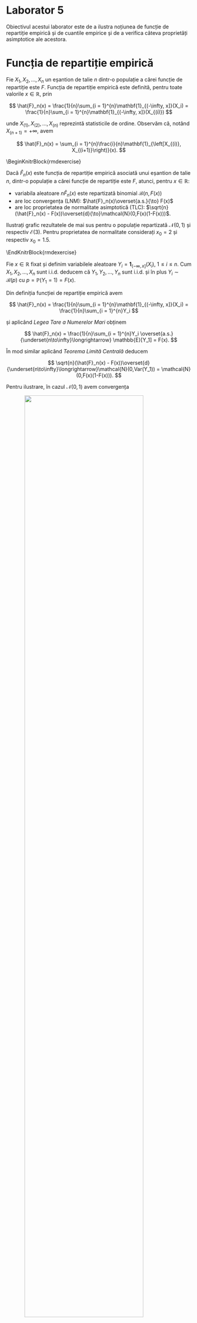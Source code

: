 # Laborator 5

<script>
$(document).ready(function ()  {

    // move toc-ignore selectors from section div to header
    $('div.section.toc-ignore')
        .removeClass('toc-ignore')
        .children('h1,h2,h3,h4,h5').addClass('toc-ignore');

    // establish options
    var options = {
      selectors: "h1,h2,h3",
      theme: "bootstrap3",
      context: '.toc-content',
      hashGenerator: function (text) {
        return text.replace(/[.\\/?&!#<>]/g, '').replace(/\s/g, '_').toLowerCase();
      },
      ignoreSelector: ".toc-ignore",
      scrollTo: 60
    };
    options.showAndHide = false;
    options.smoothScroll = true;

    // tocify
    var toc = $("#TOC").tocify(options).data("toc-tocify");
});
</script>

Obiectivul acestui laborator este de a ilustra noțiunea de funcție de repartiție empirică și de cuantile empirice și de a verifica câteva proprietăți asimptotice ale acestora. 




# Funcția de repartiție empirică 

Fie $X_1,X_2,\ldots,X_n$ un eșantion de talie $n$ dintr-o populație a cărei funcție de repartiție este $F$. Funcția de repartiție empirică este definită, pentru toate valorile $x\in\mathbb{R}$, prin 

$$
  \hat{F}_n(x) = \frac{1}{n}\sum_{i = 1}^{n}\mathbf{1}_{(-\infty, x]}(X_i) = \frac{1}{n}\sum_{i = 1}^{n}\mathbf{1}_{(-\infty, x]}(X_{(i)})
$$

unde $X_{(1)}, X_{(2)}, \ldots, X_{(n)}$ reprezintă statisticile de ordine. Observăm că, notând $X_{(n+1)} = +\infty$, avem

$$
  \hat{F}_n(x) = \sum_{i = 1}^{n}\frac{i}{n}\mathbf{1}_{\left[X_{(i)}, X_{(i+1)}\right)}(x).
$$

\BeginKnitrBlock{rmdexercise}<div class="rmdexercise">Dacă $\hat{F}_n(x)$ este funcția de repartiție empirică asociată unui eșantion de talie $n$, dintr-o populație a cărei funcție de repartiție este $F$, atunci, pentru $x\in\mathbb{R}$:
  
  - variabila aleatoare $n\hat{F}_n(x)$ este repartizată binomial $\mathcal{B}(n, F(x))$
  - are loc convergența (LNM): $\hat{F}_n(x)\overset{a.s.}{\to} F(x)$
  - are loc proprietatea de normalitate asimptotică (TLC): $\sqrt{n}(\hat{F}_n(x) - F(x))\overset{d}{\to}\mathcal{N}(0,F(x)(1-F(x)))$. 
  
Ilustrați grafic rezultatele de mai sus pentru o populație repartizată $\mathcal{N}(0,1)$ și respectiv $\mathcal{E}(3)$. Pentru proprietatea de normalitate considerați $x_0 = 2$ și respectiv $x_0 = 1.5$. 

</div>\EndKnitrBlock{rmdexercise}

Fie $x\in\mathbb{R}$ fixat și definim variabilele aleatoare $Y_i = \mathbf{1}_{(-\infty, x]}(X_i)$, $1\leq i\leq n$. Cum $X_1,X_2,\ldots,X_n$ sunt i.i.d. deducem că $Y_1,Y_2,\ldots,Y_n$ sunt i.i.d. și în plus $Y_i\sim \mathcal{B}(p)$ cu $p = \mathbb{P}(Y_1 = 1) = F(x)$.

Din definiția funcției de repartiție empirică avem 

$$
  \hat{F}_n(x) = \frac{1}{n}\sum_{i = 1}^{n}\mathbf{1}_{(-\infty, x]}(X_i) = \frac{1}{n}\sum_{i = 1}^{n}Y_i
$$

și aplicând *Legea Tare a Numerelor Mari* obținem

$$
  \hat{F}_n(x) = \frac{1}{n}\sum_{i = 1}^{n}Y_i \overset{a.s.}{\underset{n\to\infty}\longrightarrow} \mathbb{E}[Y_1] = F(x).
$$

În mod similar aplicând *Teorema Limită Centrală* deducem 

$$
  \sqrt{n}(\hat{F}_n(x) - F(x))\overset{d}{\underset{n\to\infty}\longrightarrow}\mathcal{N}(0,Var(Y_1)) = \mathcal{N}(0,F(x)(1-F(x))).
$$

Pentru ilustrare, în cazul $\mathcal{N}(0,1)$ avem convergența

<img src="Lab_5_files/figure-html/unnamed-chunk-3-1.png" width="80%" style="display: block; margin: auto;" />

și proprietatea de normalitate (TLC)

<img src="Lab_5_files/figure-html/unnamed-chunk-4-1.png" width="80%" style="display: block; margin: auto;" />

Pentru repartiția $\mathcal{E}(3)$ avem  

<img src="Lab_5_files/figure-html/unnamed-chunk-5-1.png" width="80%" style="display: block; margin: auto;" />

și rezultatul de normalitate asimptotică

<img src="Lab_5_files/figure-html/unnamed-chunk-6-1.png" width="80%" style="display: block; margin: auto;" />

Conform rezultatului anterior putem spune că $\hat{F}_n(x)$ este un estimator *rezonabil* pentru funcția de repartiție $F(x)$ dat fiind o valoare $x\in\mathbb{R}$ fixată. Întrebarea care se pune este dacă $\hat{F}_n(x)$ este un estimator *rezonabil* pentru întreaga funcție de repartiție $F(x)$ ? Răspunsul la această întrebare este dat de *Teorema Glivenko-Cantelli*^[Pentru o demonstrație a acestei teoreme se poate consulta, spre exemplu, cartea lui Sidney Resnick *A probability path*, Springer, 1998 (pag 224)] de mai jos:

\BeginKnitrBlock{rmdinsight}<div class="rmdinsight">**Teorema Glivenko-Cantelli**. Fie $(X_n)_n$ un șir de variabile aleatoare independent și identic repartizate, cu funcția de repartiție comună $F$. Atunci are loc

$$
  \sup_{x\in\mathbb{R}}\left|\hat{F}_n(x) - F(x)\right| \overset{a.s.}{\underset{n\to\infty}\longrightarrow} 0.
$$

</div>\EndKnitrBlock{rmdinsight}

# Cuantile empirice

Reamintim că dată fiind o funcție de repartiție $F$, funcția *cuantilă* (inversa generalizată) asociată lui $F$, $F^{-1}:(0,1)\to\mathbb{R}$ este definită prin 

$$
  F^{-1}(u) = \inf\{x\in\mathbb{R}\,|\,F(x)\geq u\}, \quad \forall u\in(0,1)
$$
unde folosim convențiile $\inf\mathbb{R} = -\infty$ și $\inf\emptyset = +\infty$.

\BeginKnitrBlock{rmdinsight}<div class="rmdinsight">Funcția cuantilă $F^{-1}$ verifică următoarele proprietăți:

  1) Valoarea în $0$: $F^{-1}(0) = -\infty$
  2) Monotonie: $F^{-1}$ este crescătoare
  3) Continuitate: $F^{-1}$ este continuă la stânga
  4) Echivalență: pentru $\forall u\in[0,1]$ avem $F(x)\geq u \iff x\geq F^{-1}(u)$
  5) Inversabilitate: $\forall u\in[0,1]$ avem $(F\circ F^{-1})(u)\geq u$. În plus
    a) dacă $F$ este continuă atunci $F\circ F^{-1} = Id$ dar dacă nu este injectivă atunci există $x_0$ așa încât $(F^{-1}\circ F)(x_0)<x_0$
    b) dacă $F$ este injectivă atunci $F^{-1}\circ F = Id$ dar dacă nu este continuă atunci există $u_0$ astfel că $(F\circ F^{-1})(u_0)>u_0$

</div>\EndKnitrBlock{rmdinsight}

Pentru a exemplifica punctul 5a, putem considera variabila aleatoare $X\sim\mathcal{U}[0,1]$ a cărei funcție de repartiție $F$ este continuă dar nu injectivă și în plus $(F^{-1}\circ F)(2) = F^{-1}(1) = 1 < 2$. Pentru punctul 5b să considerăm variabilele aleatoare $Y\sim\mathcal{N}(0,1)$ și $B\sim\mathcal{B}(0.5)$ independente și să definim $X = BY$. Atunci funcția de repartiție a lui $X$ verifică $F(0-) = \frac{1}{4}$ și $F(0) = \frac{3}{4}$, este injectivă dar nu și continuă în $0$ și în plus avem $(F\circ F^{-1})(1/2) = F(0) = \frac{3}{4}>\frac{1}{2}$.

Se numește *cuantilă* de ordin $p\in(0,1)$ (sau $p$-cuantilă) asociată lui $F$ valoarea

$$
  x_p = F^{-1}(p) = \inf\{x\in\mathbb{R}\,|\,F(x)\geq p\}.
$$

Cuantila de ordin $0.5$, $x_{\frac{1}{2}}$ se numește mediana lui $F$ și se notează cu $M$ sau $Q_2$, iar cuantilele de ordin $\frac{1}{4}$ și respectiv $\frac{3}{4}$ se numesc prima și respectiv a treia cuartilă și se notează cu $Q_1$ și respectiv $Q_3$.

Fie acum $X_1,X_2,\ldots,X_n$ un eșantion de talie $n$ dintr-o populație a cărei funcție de repartiție este $F$ și fie $\hat{F}_n$ funcția de repartiție empirică asociată. Pentru $p\in(0,1)$ definim cuantila empirică de ordin $p$ și o notăm $\hat{x}_p = \hat{x}_p(n)$ valoarea

$$
  \hat{x}_p = \hat{F}_n^{-1}(p) = \inf\{x\in\mathbb{R}\,|\,\hat{F}_n(x)\geq p\}.
$$

Folosind convenția $X_{(0)}=-\infty$, cunatila empirică de ordin $p$ coincide cu una dintre statisticile de ordine:

$$
  \hat{x}_p = X_{(i)} \iff np\leq i< np+1 \iff \hat{x}_p = X_{(\lceil np \rceil)},
$$

unde $\lceil x \rceil$ reprezintă cea mai mică valoare întreagă mai mare sau egală cu $x$.

Are loc următorul rezultat^[O demonstrație a acestui rezultat care nu necesită funcții caracteristice se regăsește în articolul lui Jan Wretman *A Simple Derivation of the Asymptotic Distribution of a Sample Quantile*, Scand. J. Statist., 5(2): 123-124, 1978.]:

\BeginKnitrBlock{rmdinsight}<div class="rmdinsight">Fie $X_1,X_2,\ldots,X_n$ un eșantion de talie $n$ dintr-o populație cu funcția de repartiție $F$, $p\in(0,1)$ fixat, $x_p$ cuantila de ordin $p$ asociată lui $F$ și $\hat{x}_p(n)$ cuantila empirică de ordin $p$. Atunci 
  
  1) Convergența: dacă $F$ este strict crescătoare în $x_p$ are loc

$$
  \hat{x}_p(n) \overset{a.s.}{\underset{n\to\infty}\longrightarrow} x_p
$$
  
  2) Normalitatea asiptotică: dacă $F$ este derivabilă în $x_p$ cu derivata $f(x_p)>0$, atunci 

$$
  \sqrt{n}(\hat{x}_p(n) - x_p)\overset{d}{\underset{n\to\infty}\longrightarrow}\mathcal{N}\left(0,\frac{p(1-p)}{f(x_p)^2}\right).
$$</div>\EndKnitrBlock{rmdinsight}

Pentru a ilustra importanța condiției de la primul punct ($F$ este strict crescătoare în $x_p$) să considerăm $X\sim\mathcal{B}(\frac{1}{2})$. Atunci mediana sa este $x_{\frac{1}{2}} = 0$ pe când mediana empirică $\hat{x}_{\frac{1}{2}}(n)$ va oscila mereu (dar neregulat) între valorile $0$ și $1$.

<img src="Lab_5_files/figure-html/unnamed-chunk-10-1.png" width="80%" style="display: block; margin: auto;" />



\BeginKnitrBlock{rmdexercise}<div class="rmdexercise">Ilustrați grafic în R proprietatea de convergență și de normalitate asiptotică (din rezultatul precedent) pentru o populație repartizată $\mathcal{N}(0,1)$ și respectiv $\mathcal{E}(3)$ și pentru $p\in\left\{\frac{1}{4}, \frac{1}{2}, \frac{3}{4} \right\}$. 

</div>\EndKnitrBlock{rmdexercise}

În cazul $\mathcal{N}(0,1)$ avem proprietatea de convergență a cuantilelor

<img src="Lab_5_files/figure-html/unnamed-chunk-12-1.png" width="80%" style="display: block; margin: auto;" />

și proprietatea de normalitate asimptotică

<img src="Lab_5_files/figure-html/unnamed-chunk-13-1.png" width="90%" style="display: block; margin: auto;" />

În cazul $\mathcal{E}(3)$ avem proprietatea de convergență a cuantilelor

<img src="Lab_5_files/figure-html/unnamed-chunk-14-1.png" width="80%" style="display: block; margin: auto;" />

și proprietatea de normalitate asimptotică

<img src="Lab_5_files/figure-html/unnamed-chunk-15-1.png" width="90%" style="display: block; margin: auto;" />

